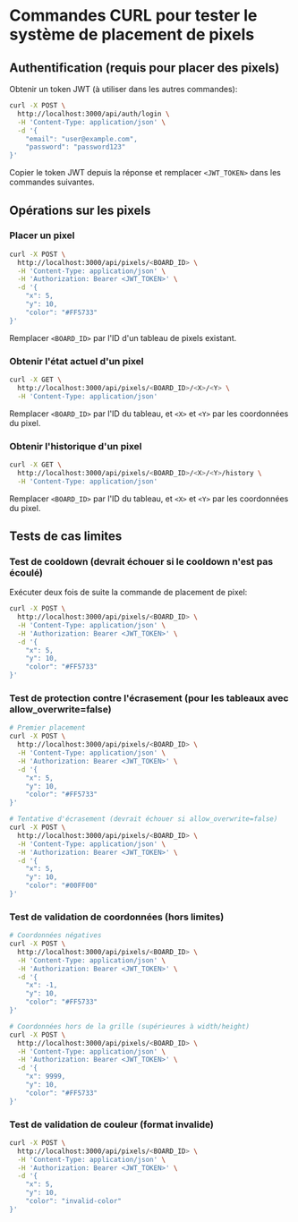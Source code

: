 # Commandes CURL pour tester le système de placement de pixels

## Authentification (requis pour placer des pixels)

Obtenir un token JWT (à utiliser dans les autres commandes):

```bash
curl -X POST \
  http://localhost:3000/api/auth/login \
  -H 'Content-Type: application/json' \
  -d '{
    "email": "user@example.com",
    "password": "password123"
}'
```

Copier le token JWT depuis la réponse et remplacer `<JWT_TOKEN>` dans les commandes suivantes.

## Opérations sur les pixels

### Placer un pixel

```bash
curl -X POST \
  http://localhost:3000/api/pixels/<BOARD_ID> \
  -H 'Content-Type: application/json' \
  -H 'Authorization: Bearer <JWT_TOKEN>' \
  -d '{
    "x": 5,
    "y": 10,
    "color": "#FF5733"
}'
```

Remplacer `<BOARD_ID>` par l'ID d'un tableau de pixels existant.

### Obtenir l'état actuel d'un pixel

```bash
curl -X GET \
  http://localhost:3000/api/pixels/<BOARD_ID>/<X>/<Y> \
  -H 'Content-Type: application/json'
```

Remplacer `<BOARD_ID>` par l'ID du tableau, et `<X>` et `<Y>` par les coordonnées du pixel.

### Obtenir l'historique d'un pixel

```bash
curl -X GET \
  http://localhost:3000/api/pixels/<BOARD_ID>/<X>/<Y>/history \
  -H 'Content-Type: application/json'
```

Remplacer `<BOARD_ID>` par l'ID du tableau, et `<X>` et `<Y>` par les coordonnées du pixel.

## Tests de cas limites

### Test de cooldown (devrait échouer si le cooldown n'est pas écoulé)

Exécuter deux fois de suite la commande de placement de pixel:

```bash
curl -X POST \
  http://localhost:3000/api/pixels/<BOARD_ID> \
  -H 'Content-Type: application/json' \
  -H 'Authorization: Bearer <JWT_TOKEN>' \
  -d '{
    "x": 5,
    "y": 10,
    "color": "#FF5733"
}'
```

### Test de protection contre l'écrasement (pour les tableaux avec allow_overwrite=false)

```bash
# Premier placement
curl -X POST \
  http://localhost:3000/api/pixels/<BOARD_ID> \
  -H 'Content-Type: application/json' \
  -H 'Authorization: Bearer <JWT_TOKEN>' \
  -d '{
    "x": 5,
    "y": 10,
    "color": "#FF5733"
}'

# Tentative d'écrasement (devrait échouer si allow_overwrite=false)
curl -X POST \
  http://localhost:3000/api/pixels/<BOARD_ID> \
  -H 'Content-Type: application/json' \
  -H 'Authorization: Bearer <JWT_TOKEN>' \
  -d '{
    "x": 5,
    "y": 10,
    "color": "#00FF00"
}'
```

### Test de validation de coordonnées (hors limites)

```bash
# Coordonnées négatives
curl -X POST \
  http://localhost:3000/api/pixels/<BOARD_ID> \
  -H 'Content-Type: application/json' \
  -H 'Authorization: Bearer <JWT_TOKEN>' \
  -d '{
    "x": -1,
    "y": 10,
    "color": "#FF5733"
}'

# Coordonnées hors de la grille (supérieures à width/height)
curl -X POST \
  http://localhost:3000/api/pixels/<BOARD_ID> \
  -H 'Content-Type: application/json' \
  -H 'Authorization: Bearer <JWT_TOKEN>' \
  -d '{
    "x": 9999,
    "y": 10,
    "color": "#FF5733"
}'
```

### Test de validation de couleur (format invalide)

```bash
curl -X POST \
  http://localhost:3000/api/pixels/<BOARD_ID> \
  -H 'Content-Type: application/json' \
  -H 'Authorization: Bearer <JWT_TOKEN>' \
  -d '{
    "x": 5,
    "y": 10,
    "color": "invalid-color"
}'
```